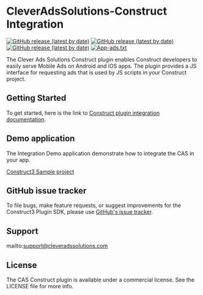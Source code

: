# CleverAdsSolutions-Construct Integration
[![GitHub release (latest by date)](https://img.shields.io/npm/v/@cleveradssolutions/cas.cordova.base?label=CAS%20Cordova)](https://github.com/cleveradssolutions/CAS-Cordova)
[![GitHub release (latest by date)](https://img.shields.io/github/v/release/CleverAdsSolutions/CAS-Android?label=CAS%20Android)](https://github.com/cleveradssolutions/CAS-Android)
[![GitHub release (latest by date)](https://img.shields.io/github/v/release/CleverAdsSolutions/CAS-iOS?label=CAS%20iOS)](https://github.com/cleveradssolutions/CAS-iOS)
[![App-ads.txt](https://img.shields.io/endpoint?url=https://raw.githubusercontent.com/cleveradssolutions/App-ads.txt/master/Shield.json)](https://github.com/cleveradssolutions/App-ads.txt)        

The Clever Ads Solutions Construct plugin enables Construct developers to easily serve Mobile Ads on Android and iOS apps. The plugin provides a JS interface for requesting ads that is used by JS scripts in your Construct project.     

## Getting Started
To get started, here is the link to [Construct plugin integration documentation](https://github.com/VladShin/Test-Repository/wiki).

## Demo application

The Integration Demo application demonstrate how to integrate the CAS in your app.

[Construct3 Sample project](https://github.com/VladShin/Test-Repository/releases/tag/Sample)

## GitHub issue tracker
To file bugs, make feature requests, or suggest improvements for the Construct3 Plugin SDK, please use [GitHub's issue tracker](https://github.com/VladShin/Test-Repository/issues).

## Support
mailto:support@cleveradssolutions.com

## License
The CAS Construct plugin is available under a commercial license. See the LICENSE file for more info.

